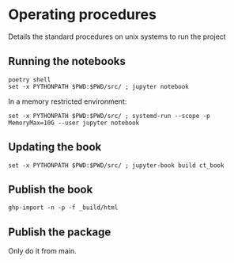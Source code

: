 # Operating procedures

Details the standard procedures on unix systems to run the project

## Running the notebooks

```fish
poetry shell
set -x PYTHONPATH $PWD:$PWD/src/ ; jupyter notebook
```

In a memory restricted environment:
```fish
set -x PYTHONPATH $PWD:$PWD/src/ ; systemd-run --scope -p MemoryMax=10G --user jupyter notebook
```

## Updating the book

```fish
set -x PYTHONPATH $PWD:$PWD/src/ ; jupyter-book build ct_book
```

## Publish the book

```fish
ghp-import -n -p -f _build/html
```

## Publish the package

Only do it from main.